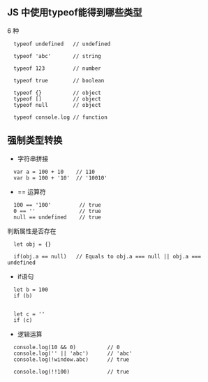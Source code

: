 ## JS 中使用typeof能得到哪些类型
6 种
```
  typeof undefined   // undefined

  typeof 'abc'       // string

  typeof 123         // number

  typeof true        // boolean

  typeof {}          // object
  typeof []          // object
  typeof null        // object

  typeof console.log // function

```
## 强制类型转换
- 字符串拼接
```
  var a = 100 + 10    // 110
  var b = 100 + '10'  // '10010'
```
- == 运算符
```
  100 == '100'         // true
  0 == ''              // true
  null == undefined    // true
```
判断属性是否存在
```
  let obj = {}

  if(obj.a == null)   // Equals to obj.a === null || obj.a === undefined
```


- if语句
```
  let b = 100
  if (b)


  let c = ''
  if (c)
```


- 逻辑运算
```
  console.log(10 && 0)          // 0
  console.log('' || 'abc')      // 'abc'
  console.log(!window.abc)      // true

  console.log(!!100)            // true
```

